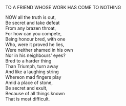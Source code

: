 TO A FRIEND WHOSE WORK HAS COME TO NOTHING  
  
NOW all the truth is out,  
Be secret and take defeat  
From any brazen throat,  
For how can you compete,  
Being honour bred, with one  
Who, were it proved he lies,  
Were neither shamed in his own  
Nor in his neighbours' eyes?  
Bred to a harder thing  
Than Triumph, turn away  
And like a laughing string  
Whereon mad fingers play  
Amid a place of stone,  
Be secret and exult,  
Because of all things known  
That is most difficult.  
